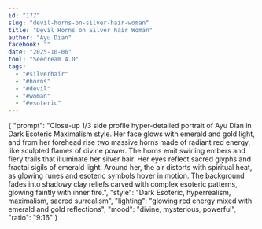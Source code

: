 ```yaml
---
id: "177"
slug: "devil-horns-on-silver-hair-woman"
title: "Devil Horns on Silver hair Woman"
author: "Ayu Dian"
facebook: ""
date: "2025-10-06"
tool: "Seedream 4.0"
tags:
  - "#silverhair"
  - "#horns"
  - "#devil"
  - "#woman"
  - "#esoteric"
---
```


{
  "prompt": "Close-up 1/3 side profile hyper-detailed portrait of Ayu Dian in Dark Esoteric Maximalism style. Her face glows with emerald and gold light, and from her forehead rise two massive horns made of radiant red energy, like sculpted flames of divine power. The horns emit swirling embers and fiery trails that illuminate her silver hair. Her eyes reflect sacred glyphs and fractal sigils of emerald light. Around her, the air distorts with spiritual heat, as glowing runes and esoteric symbols hover in motion. The background fades into shadowy clay reliefs carved with complex esoteric patterns, glowing faintly with inner fire.",
  "style": "Dark Esoteric, hyperrealism, maximalism, sacred surrealism",
  "lighting": "glowing red energy mixed with emerald and gold reflections",
  "mood": "divine, mysterious, powerful",
  "ratio": "9:16"
}
